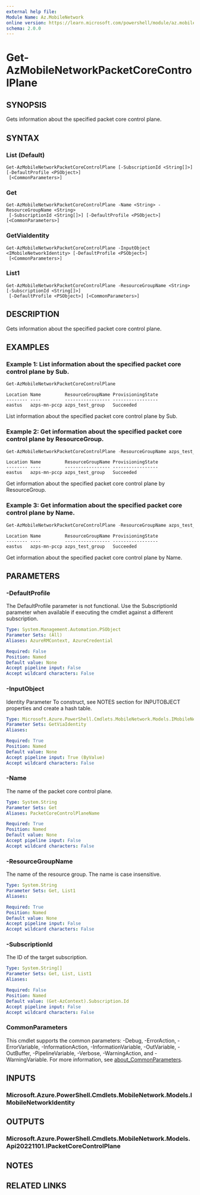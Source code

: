 ```yaml
---
external help file:
Module Name: Az.MobileNetwork
online version: https://learn.microsoft.com/powershell/module/az.mobilenetwork/get-azmobilenetworkpacketcorecontrolplane
schema: 2.0.0
---
```


# Get-AzMobileNetworkPacketCoreControlPlane

## SYNOPSIS
Gets information about the specified packet core control plane.

## SYNTAX

### List (Default)
```
Get-AzMobileNetworkPacketCoreControlPlane [-SubscriptionId <String[]>] [-DefaultProfile <PSObject>]
 [<CommonParameters>]
```

### Get
```
Get-AzMobileNetworkPacketCoreControlPlane -Name <String> -ResourceGroupName <String>
 [-SubscriptionId <String[]>] [-DefaultProfile <PSObject>] [<CommonParameters>]
```

### GetViaIdentity
```
Get-AzMobileNetworkPacketCoreControlPlane -InputObject <IMobileNetworkIdentity> [-DefaultProfile <PSObject>]
 [<CommonParameters>]
```

### List1
```
Get-AzMobileNetworkPacketCoreControlPlane -ResourceGroupName <String> [-SubscriptionId <String[]>]
 [-DefaultProfile <PSObject>] [<CommonParameters>]
```

## DESCRIPTION
Gets information about the specified packet core control plane.

## EXAMPLES

### Example 1: List information about the specified packet core control plane by Sub.
```powershell
Get-AzMobileNetworkPacketCoreControlPlane
```

```output
Location Name         ResourceGroupName ProvisioningState
-------- ----         ----------------- -----------------
eastus   azps-mn-pccp azps_test_group   Succeeded
```

List information about the specified packet core control plane by Sub.

### Example 2: Get information about the specified packet core control plane by ResourceGroup.
```powershell
Get-AzMobileNetworkPacketCoreControlPlane -ResourceGroupName azps_test_group
```

```output
Location Name         ResourceGroupName ProvisioningState
-------- ----         ----------------- -----------------
eastus   azps-mn-pccp azps_test_group   Succeeded
```

Get information about the specified packet core control plane by ResourceGroup.

### Example 3: Get information about the specified packet core control plane by Name.
```powershell
Get-AzMobileNetworkPacketCoreControlPlane -ResourceGroupName azps_test_group -Name azps-mn-pccp
```

```output
Location Name         ResourceGroupName ProvisioningState
-------- ----         ----------------- -----------------
eastus   azps-mn-pccp azps_test_group   Succeeded
```

Get information about the specified packet core control plane by Name.

## PARAMETERS

### -DefaultProfile
The DefaultProfile parameter is not functional.
Use the SubscriptionId parameter when available if executing the cmdlet against a different subscription.

```yaml
Type: System.Management.Automation.PSObject
Parameter Sets: (All)
Aliases: AzureRMContext, AzureCredential

Required: False
Position: Named
Default value: None
Accept pipeline input: False
Accept wildcard characters: False
```

### -InputObject
Identity Parameter
To construct, see NOTES section for INPUTOBJECT properties and create a hash table.

```yaml
Type: Microsoft.Azure.PowerShell.Cmdlets.MobileNetwork.Models.IMobileNetworkIdentity
Parameter Sets: GetViaIdentity
Aliases:

Required: True
Position: Named
Default value: None
Accept pipeline input: True (ByValue)
Accept wildcard characters: False
```

### -Name
The name of the packet core control plane.

```yaml
Type: System.String
Parameter Sets: Get
Aliases: PacketCoreControlPlaneName

Required: True
Position: Named
Default value: None
Accept pipeline input: False
Accept wildcard characters: False
```

### -ResourceGroupName
The name of the resource group.
The name is case insensitive.

```yaml
Type: System.String
Parameter Sets: Get, List1
Aliases:

Required: True
Position: Named
Default value: None
Accept pipeline input: False
Accept wildcard characters: False
```

### -SubscriptionId
The ID of the target subscription.

```yaml
Type: System.String[]
Parameter Sets: Get, List, List1
Aliases:

Required: False
Position: Named
Default value: (Get-AzContext).Subscription.Id
Accept pipeline input: False
Accept wildcard characters: False
```

### CommonParameters
This cmdlet supports the common parameters: -Debug, -ErrorAction, -ErrorVariable, -InformationAction, -InformationVariable, -OutVariable, -OutBuffer, -PipelineVariable, -Verbose, -WarningAction, and -WarningVariable. For more information, see [about_CommonParameters](http://go.microsoft.com/fwlink/?LinkID=113216).

## INPUTS

### Microsoft.Azure.PowerShell.Cmdlets.MobileNetwork.Models.IMobileNetworkIdentity

## OUTPUTS

### Microsoft.Azure.PowerShell.Cmdlets.MobileNetwork.Models.Api20221101.IPacketCoreControlPlane

## NOTES

## RELATED LINKS

